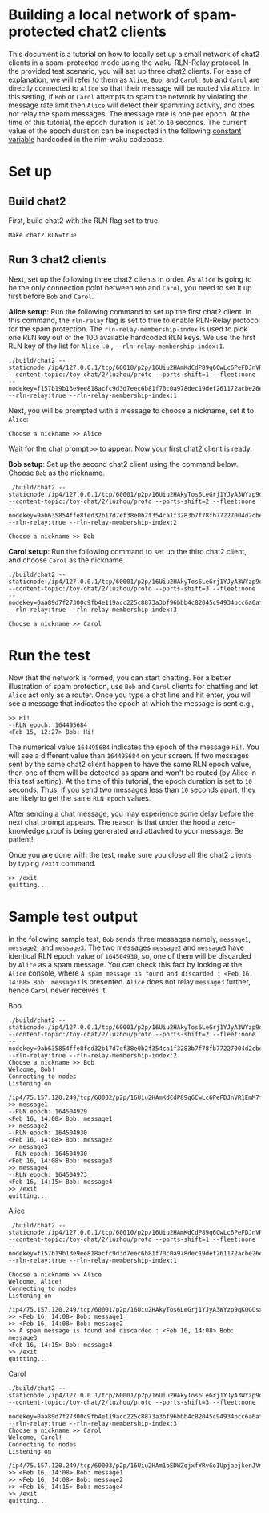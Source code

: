 # Building a local network of spam-protected chat2 clients 

This document is a tutorial on how to locally set up a small network of chat2 clients in a spam-protected mode using the waku-RLN-Relay protocol.
In the provided test scenario, you will set up three chat2 clients. 
For ease of explanation, we will refer to them as `Alice`, `Bob`, and `Carol`.
`Bob` and `Carol` are directly connected to `Alice` so that their message will be routed via `Alice`.
In this setting, if `Bob` or `Carol` attempts to spam the network by violating the message rate limit then `Alice` will detect their spamming activity, and does not relay the spam messages.
The message rate is one per epoch.
At the time of this tutorial, the epoch duration is set to `10` seconds.
The current value of the epoch duration can be inspected in the following [constant variable](https://github.com/status-im/nim-waku/blob/21cac6d491a6d995a7a8ba84c85fecc7817b3d8b/waku/v2/protocol/waku_rln_relay/waku_rln_relay_types.nim#L119) hardcoded in the nim-waku codebase.


# Set up
## Build chat2
First, build chat2 with the RLN flag set to true.

```
Make chat2 RLN=true
```

## Run 3 chat2 clients
Next, set up the following three chat2 clients in order.
As `Alice` is going to be the only connection point between `Bob` and `Carol`, you need to set it up first before `Bob` and `Carol`.

**Alice setup**:
Run the following command to set up the first chat2 client. In this command, the `rln-relay` flag is set to true to enable RLN-Relay protocol for the spam protection.
The `rln-relay-membership-index` is used to pick one RLN key out of the 100 available hardcoded RLN keys. 
We use the first RLN key of the list for `Alice` i.e., `--rln-relay-membership-index:1`.

```
./build/chat2 --staticnode:/ip4/127.0.0.1/tcp/60010/p2p/16Uiu2HAmKdCdP89q6CwLc6PeFDJnVR1EmM7fTgtphHiacSNBnuAz --content-topic:/toy-chat/2/luzhou/proto --ports-shift=1 --fleet:none --nodekey=f157b19b13e9ee818acfc9d3d7eec6b81f70c0a978dec19def261172acbe26e6 --rln-relay:true --rln-relay-membership-index:1

```

Next, you will be prompted with a message to choose a nickname, set it to `Alice`:
```
Choose a nickname >> Alice
```
Wait for the  chat prompt `>>` to appear.
Now your first chat2 client is ready.




**Bob setup**:
Set up the second chat2 client using the command below. Choose `Bob` as the nickname.
```
./build/chat2 --staticnode:/ip4/127.0.0.1/tcp/60001/p2p/16Uiu2HAkyTos6LeGrj1YJyA3WYzp9qKQGCsxbtvyoBRHSu9PCrQZ --content-topic:/toy-chat/2/luzhou/proto --ports-shift=2 --fleet:none --nodekey=9ab635854ffe8fed32b17d7ef38e0b2f354ca1f3283b7f78fb77227004d2cbe6 --rln-relay:true --rln-relay-membership-index:2 

Choose a nickname >> Bob
```

**Carol setup**:
Run the following command to set up the third chat2 client, and choose `Carol` as the nickname.
```
./build/chat2 --staticnode:/ip4/127.0.0.1/tcp/60001/p2p/16Uiu2HAkyTos6LeGrj1YJyA3WYzp9qKQGCsxbtvyoBRHSu9PCrQZ --content-topic:/toy-chat/2/luzhou/proto --ports-shift=3 --fleet:none --nodekey=0aa89d7f27300c9fb4e119acc225c8873a3bf96bbb4c82045c94934bcc6a6af8 --rln-relay:true --rln-relay-membership-index:3

Choose a nickname >> Carol

```

# Run the test
Now that the network is formed, you can start chatting.
For a better illustration of spam protection, use `Bob` and `Carol` clients for chatting and let `Alice` act only as a router.
Once you type a chat line and hit enter, you will see a message that indicates the epoch at which the message is sent e.g.,
```
>> Hi!
--RLN epoch: 164495684
<Feb 15, 12:27> Bob: Hi!
```
The numerical value `164495684` indicates the epoch of the message `Hi!`.
You will see a different value than `164495684` on your screen. 
If two messages sent by the same chat2 client happen to have the same RLN epoch value, then one of them will be detected as spam and won't be routed (by Alice in this test setting).
At the time of this tutorial, the epoch duration is set to `10` seconds.
Thus, if you send two messages less than `10` seconds apart, they are likely to get the same `RLN epoch` values.

After sending a chat message, you may experience some delay before the next chat prompt appears. 
The reason is that under the hood a zero-knowledge proof is being generated and attached to your message.
Be patient!

Once you are done with the test, make sure you close all the chat2 clients by typing `/exit` command.
```
>> /exit
quitting...
```

# Sample test output

In the following sample test, `Bob` sends three messages namely, `message1`, `message2`, and `message3`. 
The two messages `message2` and `message3` have identical RLN epoch value of `164504930`, so, one of them will be discarded by `Alice` as a spam message. 
You can check this fact by looking at the `Alice` console, where `A spam message is found and discarded : <Feb 16, 14:08> Bob: message3` is presented. 
`Alice` does not relay `message3` further, hence `Carol` never receives it.

Bob
```
./build/chat2 --staticnode:/ip4/127.0.0.1/tcp/60001/p2p/16Uiu2HAkyTos6LeGrj1YJyA3WYzp9qKQGCsxbtvyoBRHSu9PCrQZ --content-topic:/toy-chat/2/luzhou/proto --ports-shift=2 --fleet:none --nodekey=9ab635854ffe8fed32b17d7ef38e0b2f354ca1f3283b7f78fb77227004d2cbe6 --rln-relay:true --rln-relay-membership-index:2
Choose a nickname >> Bob
Welcome, Bob!
Connecting to nodes
Listening on
 /ip4/75.157.120.249/tcp/60002/p2p/16Uiu2HAmKdCdP89q6CwLc6PeFDJnVR1EmM7fTgtphHiacSNBnuAz
>> message1
--RLN epoch: 164504929
<Feb 16, 14:08> Bob: message1
>> message2
--RLN epoch: 164504930
<Feb 16, 14:08> Bob: message2
>> message3
--RLN epoch: 164504930
<Feb 16, 14:08> Bob: message3
>> message4
--RLN epoch: 164504973
<Feb 16, 14:15> Bob: message4
>> /exit
quitting...
```

Alice
```
./build/chat2 --staticnode:/ip4/127.0.0.1/tcp/60010/p2p/16Uiu2HAmKdCdP89q6CwLc6PeFDJnVR1EmM7fTgtphHiacSNBnuAz --content-topic:/toy-chat/2/luzhou/proto --ports-shift=1 --fleet:none --nodekey=f157b19b13e9ee818acfc9d3d7eec6b81f70c0a978dec19def261172acbe26e6 --rln-relay:true --rln-relay-membership-index:1

Choose a nickname >> Alice
Welcome, Alice!
Connecting to nodes
Listening on
 /ip4/75.157.120.249/tcp/60001/p2p/16Uiu2HAkyTos6LeGrj1YJyA3WYzp9qKQGCsxbtvyoBRHSu9PCrQZ
>> <Feb 16, 14:08> Bob: message1
>> <Feb 16, 14:08> Bob: message2
>> A spam message is found and discarded : <Feb 16, 14:08> Bob: message3
<Feb 16, 14:15> Bob: message4
>> /exit
quitting...
```

Carol
```
./build/chat2 --staticnode:/ip4/127.0.0.1/tcp/60001/p2p/16Uiu2HAkyTos6LeGrj1YJyA3WYzp9qKQGCsxbtvyoBRHSu9PCrQZ --content-topic:/toy-chat/2/luzhou/proto --ports-shift=3 --fleet:none --nodekey=0aa89d7f27300c9fb4e119acc225c8873a3bf96bbb4c82045c94934bcc6a6af8 --rln-relay:true --rln-relay-membership-index:3
Choose a nickname >> Carol
Welcome, Carol!
Connecting to nodes
Listening on
 /ip4/75.157.120.249/tcp/60003/p2p/16Uiu2HAm1bEDWZqjxfYRvGo1UpjaejkenJVmMFMPMDmgWWGkREJu
>> <Feb 16, 14:08> Bob: message1
>> <Feb 16, 14:08> Bob: message2
>> <Feb 16, 14:15> Bob: message4
>> /exit
quitting...
```